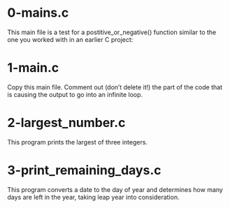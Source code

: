# 0-mains.c
This main file is a test for a postitive_or_negative() function similar to the one you worked with in an earlier C project:
# 1-main.c
Copy this main file. Comment out (don’t delete it!) the part of the code that is causing the output to go into an infinite loop.
# 2-largest_number.c
This program prints the largest of three integers.
# 3-print_remaining_days.c
This program converts a date to the day of year and determines how many days are left in the year, taking leap year into consideration.
